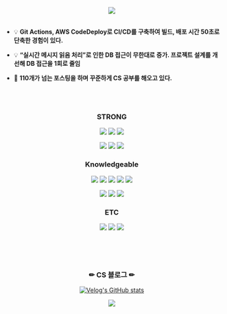   
<!--
**kimjiyooniiiii/kimjiyooniiiii** is a ✨ _special_ ✨ repository because its `README.md` (this file) appears on your GitHub profile.

Here are some ideas to get you started:

- 🔭 I’m currently working on ...  
- 🌱 I’m currently learning ...
- 👯 I’m looking to collaborate on ...
- 🤔 I’m looking for help with ...
- 💬 Ask me about ...
- 📫 How to reach me: ...
- 😄 Pronouns: ...
- ⚡ Fun fact: ...
--> 
<!--
![header](https://capsule-render.vercel.app/api?type=waving&height=200&color=timeGradient&text=Nice%20to%20meet%20you!&fontColor=404040&fontSize=70&fontAlignY=35)
-->
<div align="center">
  
<img src="https://capsule-render.vercel.app/api?type=venom&color=9F74D4&height=100&section=header&text=BackEnd%20Developer&fontSize=50" />

</div>

<br>

- 💡 **Git Actions, AWS CodeDeploy로 CI/CD를 구축하여 빌드, 배포 시간 50초로 단축한 경험이 있다.**

- 💡 **“실시간 메시지 읽음 처리”로 인한 DB 접근이 무한대로 증가. 프로젝트 설계를 개선해 DB 접근을 1회로 줄임**

- 📒 **110개가 넘는 포스팅을 하며 꾸준하게 CS 공부를 해오고 있다.**

<!--
  
- 👨‍👧‍👦 **다양한 사회경험으로 의사소통 능력이 뛰어납니다.**
  
- 🚴‍♀️ **<u>주체적</u>으로 문제를 찾고 해결합니다.**
-->

<br><br>

<div align="center">
<h3> STRONG </h3>
<img src="https://img.shields.io/badge/java-CC6699?style=for-the-badge&logo=java&logoColor=white"> <img src="https://img.shields.io/badge/Spring boot-CC6699?style=for-the-badge&logo=springboot&logoColor=white"> <img src="https://img.shields.io/badge/Spring Security-CC6699?style=for-the-badge&logo=springsecurity&logoColor=white">

<img src="https://img.shields.io/badge/mysql-569A31?style=for-the-badge&logo=mysql&logoColor=white"> <img src="https://img.shields.io/badge/mariaDB-569A31?style=for-the-badge&logo=mariaDB&logoColor=white">
<img src="https://img.shields.io/badge/AWS-232F3E?style=for-the-badge&logo=amazonaws&logoColor=white"> 

<h3> Knowledgeable </h3>
<img src="https://img.shields.io/badge/JS-FF9900?style=for-the-badge"> <img src="https://img.shields.io/badge/Html-FF9900?style=for-the-badge"> <img src="https://img.shields.io/badge/CSS-FF9900?style=for-the-badge"> <img src="https://img.shields.io/badge/MyBatis-FF9900?style=for-the-badge"> <img src="https://img.shields.io/badge/Spring Data JPA-FF9900?style=for-the-badge"> 


<img src="https://img.shields.io/badge/React Native-4479A1?style=for-the-badge">  <img src="https://img.shields.io/badge/Android Studio-4479A1?style=for-the-badge&logo=AndroidStudio&logoColor=white"> <img src="https://img.shields.io/badge/Mongo DB-569A31?style=for-the-badge">
<br>
  
<h3> ETC </h3>
<img src="https://img.shields.io/badge/git-4A154B?style=for-the-badge&logo=git&logoColor=white"> <img src="https://img.shields.io/badge/IntelliJ-232F3E?style=for-the-badge&logo=IntelliJ%20IDEA&logoColor=white"> <img src="https://img.shields.io/badge/Visual Studio Code-232F3E?style=for-the-badge&logo=VisualStudioCode&logoColor=white">

</div>

<br><br><br>

<div align="center" width="50px">
<h3>✏ CS 블로그 ✏</h3>

[![Velog's GitHub stats](https://velog-readme-stats.vercel.app/api/badge?name=wldbs35)](https://velog.io/@wldbs35) 

<img src="https://velog-readme-stats.vercel.app/api?name=wldbs35">
</div>

<br><br>


